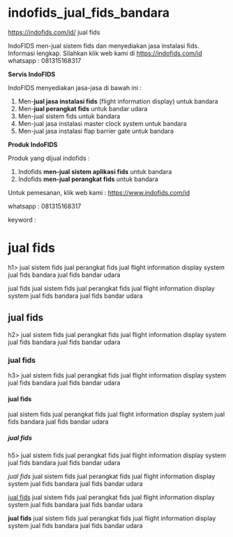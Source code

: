 # indofids_jual_fids_bandara
https://indofids.com/id/ jual fids

IndoFIDS men-jual sistem fids dan menyediakan jasa instalasi fids. 
Informasi lengkap. Silahkan klik web kami di <a href="https://indofids.com/id" title="jual fids">https://indofids.com/id</a>
whatsapp : 081315168317

<b>Servis IndoFIDS</b>

IndoFIDS menyediakan jasa-jasa di bawah ini :

1. Men-<b>jual jasa instalasi fids</b> (flight information display) untuk bandara
2. Men-<b>jual perangkat fids</b> untuk bandar udara
3. Men-jual sistem fids untuk bandara
4. Men-jual jasa instalasi master clock system untuk bandara
5. Men-jual jasa instalasi flap barrier gate untuk bandara

<b>Produk IndoFIDS</b>

Produk yang dijual indofids : 
1. Indofids <b>men-jual sistem aplikasi fids</b> untuk bandara
2. Indofids <b>men-jual perangkat fids</b> untuk bandara

Untuk pemesanan, klik web kami :  <a href="https://www.indofids.com/id" title="jual fids">https://www.indofids.com/id</a>

whatsapp : 081315168317

























keyword : 

<h1>jual fids</h1>h1>
jual sistem fids
jual perangkat fids
jual flight information display system
jual fids bandara
jual fids bandar udara


jual fids
jual sistem fids
jual perangkat fids
jual flight information display system
jual fids bandara
jual fids bandar udara

<h2>jual fids</h2>h2>
jual sistem fids
jual perangkat fids
jual flight information display system
jual fids bandara
jual fids bandar udara

<h3>jual fids</h3>h3>
jual sistem fids
jual perangkat fids
jual flight information display system
jual fids bandara
jual fids bandar udara

<h4>jual fids</h4>
jual sistem fids
jual perangkat fids
jual flight information display system
jual fids bandara
jual fids bandar udara

<h5>jual fids</h5>h5>
jual sistem fids
jual perangkat fids
jual flight information display system
jual fids bandara
jual fids bandar udara

<i>jual fids</i>
jual sistem fids
jual perangkat fids
jual flight information display system
jual fids bandara
jual fids bandar udara

<u>jual fids</u>
jual sistem fids
jual perangkat fids
jual flight information display system
jual fids bandara
jual fids bandar udara

<b>jual fids</b>
jual sistem fids
jual perangkat fids
jual flight information display system
jual fids bandara
jual fids bandar udara

